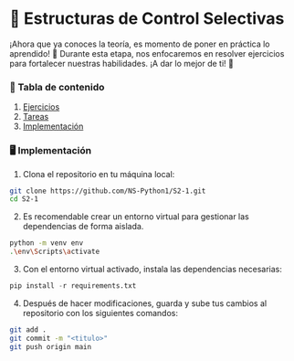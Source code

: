 # 🔄 Estructuras de Control Selectivas
¡Ahora que ya conoces la teoría, es momento de poner en práctica lo aprendido! 🚀 Durante esta etapa, nos enfocaremos en resolver ejercicios para fortalecer nuestras habilidades. ¡A dar lo mejor de ti! 💪

### 📜 Tabla de contenido
1. [Ejercicios](https://github.com/DaliaSilvana-Python1/S2-1/wiki/%F0%9F%93%9D-Ejercicicios)
2. [Tareas](https://github.com/DaliaSilvana-Python1/S2-1/wiki/%F0%9F%93%8B-Tareas)
3. [Implementación](#%EF%B8%8F-implementación)

### 🖥️ Implementación
1. Clona el repositorio en tu máquina local:
```bash
git clone https://github.com/NS-Python1/S2-1.git
cd S2-1
```

2. Es recomendable crear un entorno virtual para gestionar las dependencias de forma aislada.
```bash
python -m venv env
.\env\Scripts\activate
```

3. Con el entorno virtual activado, instala las dependencias necesarias:
```python
pip install -r requirements.txt
```

4. Después de hacer modificaciones, guarda y sube tus cambios al repositorio con los siguientes comandos:
```bash
git add .
git commit -m "<titulo>"
git push origin main
```
